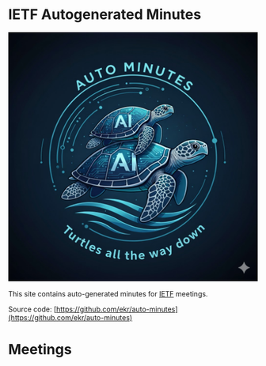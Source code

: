 # IETF Autogenerated Minutes

![Auto-Minutes Logo](logo.jpg)

This site contains auto-generated minutes for [IETF](https://www.ietf.org/) meetings.

Source code: [https://github.com/ekr/auto-minutes](https://github.com/ekr/auto-minutes)


# Meetings



